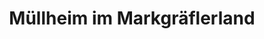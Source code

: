 ---
title: Müllheim im Markgräflerland
url: /muellheim-im-markgraeflerland/
latitude: 47.808
longitude: 7.628
---
